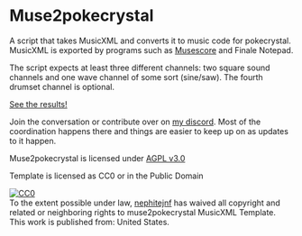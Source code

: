 # Muse2pokecrystal
A script that takes MusicXML and converts it to music code for pokecrystal.
MusicXML is exported by programs such as [Musescore](https://musescore.org) and Finale Notepad.

The script expects at least three different channels: two square sound channels and one wave channel of some sort (sine/saw).
The fourth drumset channel is optional.

[See the results!](https://www.youtube.com/watch?v=Iefmxd7u59o&feature=youtu.be)

Join the conversation or contribute over on [my discord](https://discord.gg/XAwPxFW). Most of the coordination happens there and things are easier to keep up on as updates to it happen.

Muse2pokecrystal is licensed under [AGPL v3.0](https://www.gnu.org/licenses/agpl-3.0.txt)

Template is licensed as CC0 or in the Public Domain
<p xmlns:dct="http://purl.org/dc/terms/" xmlns:vcard="http://www.w3.org/2001/vcard-rdf/3.0#">
  <a rel="license"
     href="http://creativecommons.org/publicdomain/zero/1.0/">
    <img src="http://i.creativecommons.org/p/zero/1.0/88x31.png" style="border-style: none;" alt="CC0" />
  </a>
  <br />
  To the extent possible under law,
  <a rel="dct:publisher"
     href="https://github.com/nephitejnf/muse2pokecrystal">
    <span property="dct:title">nephitejnf</span></a>
  has waived all copyright and related or neighboring rights to
  <span property="dct:title">muse2pokecrystal MusicXML Template</span>.
This work is published from:
<span property="vcard:Country" datatype="dct:ISO3166"
      content="US" about="https://github.com/nephitejnf/muse2pokecrystal">
  United States</span>.
</p>
